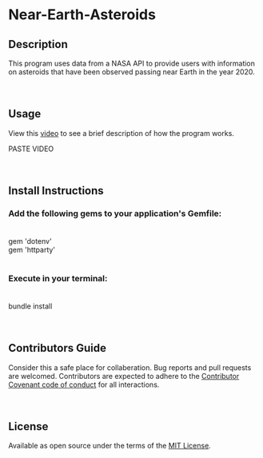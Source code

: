 # Near-Earth-Asteroids

## Description
This program uses data from a NASA API to provide users with information on asteroids that have been observed passing near Earth in the year 2020.
<br/>
<br/>
<br/>

## Usage
View this [video]() to see a brief description of how the program works.

PASTE VIDEO
<br/>
<br/>
<br/>

## Install Instructions
### Add the following gems to your application's Gemfile: <br/><br/>
gem 'dotenv' <br/>
gem 'httparty'
<br/>
<br/>

### Execute in your terminal: <br/><br/>
bundle install
<br/>
<br/>
<br/>

## Contributors Guide
Consider this a safe place for collaberation. Bug reports and pull requests are welcomed. Contributors are expected to adhere to the [Contributor Covenant code of conduct](https://www.contributor-covenant.org/) for all interactions.
<br/>
<br/>
<br/>

## License
Available as open source under the terms of the [MIT License](https://github.com/JenniferEstes/Near-Earth-Asteroids/blob/main/LICENSE).

